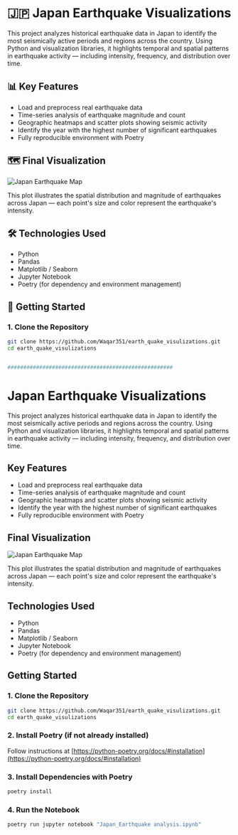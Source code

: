 # 🇯🇵 Japan Earthquake Visualizations

This project analyzes historical earthquake data in Japan to identify the most seismically active periods and regions across the country. Using Python and visualization libraries, it highlights temporal and spatial patterns in earthquake activity — including intensity, frequency, and distribution over time.

## 📊 Key Features

- Load and preprocess real earthquake data
- Time-series analysis of earthquake magnitude and count
- Geographic heatmaps and scatter plots showing seismic activity
- Identify the year with the highest number of significant earthquakes
- Fully reproducible environment with Poetry

## 🗺️ Final Visualization

![Japan Earthquake Map](output_15_0.png)

This plot illustrates the spatial distribution and magnitude of earthquakes across Japan — each point's size and color represent the earthquake's intensity.

## 🛠️ Technologies Used

- Python
- Pandas
- Matplotlib / Seaborn
- Jupyter Notebook
- Poetry (for dependency and environment management)

## 🚀 Getting Started

### 1. Clone the Repository
```bash
git clone https://github.com/Waqar351/earth_quake_visulizations.git
cd earth_quake_visulizations


####################################################


````
# Japan Earthquake Visualizations

This project analyzes historical earthquake data in Japan to identify the most seismically active periods and regions across the country. Using Python and visualization libraries, it highlights temporal and spatial patterns in earthquake activity — including intensity, frequency, and distribution over time.

## Key Features

- Load and preprocess real earthquake data
- Time-series analysis of earthquake magnitude and count
- Geographic heatmaps and scatter plots showing seismic activity
- Identify the year with the highest number of significant earthquakes
- Fully reproducible environment with Poetry

## Final Visualization

![Japan Earthquake Map](output_15_0.png)

This plot illustrates the spatial distribution and magnitude of earthquakes across Japan — each point's size and color represent the earthquake's intensity.

## Technologies Used

- Python
- Pandas
- Matplotlib / Seaborn
- Jupyter Notebook
- Poetry (for dependency and environment management)

## Getting Started

### 1. Clone the Repository
```bash
git clone https://github.com/Waqar351/earth_quake_visulizations.git
cd earth_quake_visulizations
````

### 2. Install Poetry (if not already installed)

Follow instructions at [https://python-poetry.org/docs/#installation](https://python-poetry.org/docs/#installation)

### 3. Install Dependencies with Poetry

```bash
poetry install
```

### 4. Run the Notebook

```bash
poetry run jupyter notebook "Japan_Earthquake analysis.ipynb"
```


